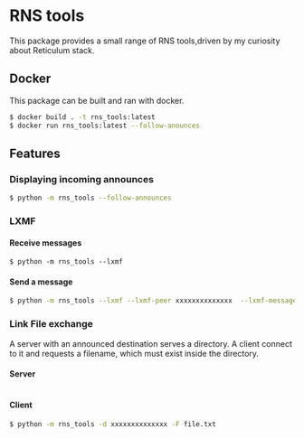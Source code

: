 # RNS tools
This package provides a small range of RNS tools,driven by my curiosity about Reticulum stack.

## Docker
This package can be built and ran with docker.

```bash
$ docker build . -t rns_tools:latest
$ docker run rns_tools:latest --follow-anounces
```

## Features

### Displaying incoming announces

```bash
$ python -m rns_tools --follow-announces
```

### LXMF

#### Receive messages
```
$ python -m rns_tools --lxmf
```

#### Send a message 
```bash
$ python -m rns_tools --lxmf --lxmf-peer xxxxxxxxxxxxxx  --lxmf-message "test!"
```

### Link File exchange
A server with an announced destination serves a directory. A client connect to it and requests a filename, which must exist inside the directory.

#### Server
```bash$ python -m rns_tools --announce -s served_dir/
```

#### Client
```bash
$ python -m rns_tools -d xxxxxxxxxxxxxx -F file.txt
```

